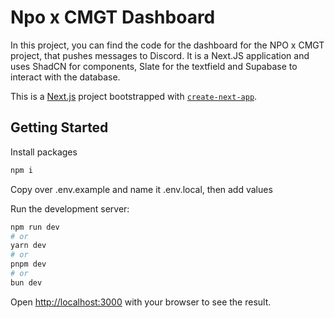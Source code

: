 # Npo x CMGT Dashboard
In this project, you can find the code for the dashboard for the NPO x CMGT project, that pushes messages to Discord. It is a Next.JS application and uses ShadCN for components, Slate for the textfield and Supabase to interact with the database. 

This is a [Next.js](https://nextjs.org/) project bootstrapped with [`create-next-app`](https://github.com/vercel/next.js/tree/canary/packages/create-next-app).

## Getting Started

Install packages

```bash
npm i
```

Copy over .env.example and name it .env.local, then add values 

Run the development server:

```bash
npm run dev
# or
yarn dev
# or
pnpm dev
# or
bun dev
```

Open [http://localhost:3000](http://localhost:3000) with your browser to see the result. 


